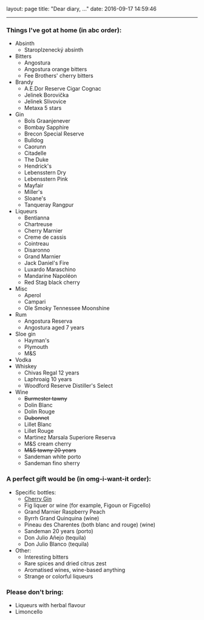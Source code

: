 layout: page
title: "Dear diary, ..."
date: 2016-09-17 14:59:46

---

### Things I've got at home (in abc order):

- Absinth
    - Staroplzenecký absinth
- Bitters
    - Angostura
    - Angostura orange bitters
    - Fee Brothers' cherry bitters
- Brandy
    - A.E.Dor Reserve Cigar Cognac
    - Jelinek Borovička
    - Jelinek Slivovice
    - Metaxa 5 stars
- Gin
    - Bols Graanjenever
    - Bombay Sapphire
    - Brecon Special Reserve
    - Bulldog
    - Caorunn
    - Citadelle
    - The Duke
    - Hendrick's
    - Lebensstern Dry
    - Lebensstern Pink
    - Mayfair
    - Miller's
    - Sloane's
    - Tanqueray Rangpur
- Liqueurs
    - Bentianna
    - Chartreuse
    - Cherry Marnier
    - Creme de cassis
    - Cointreau
    - Disaronno
    - Grand Marnier
    - Jack Daniel's Fire
    - Luxardo Maraschino
    - Mandarine Napoléon
    - Red Stag black cherry
- Misc
    - Aperol
    - Campari
    - Ole Smoky Tennessee Moonshine
- Rum
    - Angostura Reserva
    - Angostura aged 7 years
- Sloe gin
    - Hayman's
    - Plymouth
    - M&S
- Vodka
- Whiskey
    - Chivas Regal 12 years
    - Laphroaig 10 years
    - Woodford Reserve Distiller's Select
- Wine
    - ~~Burmester tawny~~
    - Dolin Blanc
    - Dolin Rouge
    - ~~Dubonnet~~
    - Lillet Blanc
    - Lillet Rouge
    - Martinez Marsala Superiore Reserva
    - M&S cream cherry
    - ~~M&S tawny 20 years~~
    - Sandeman white porto
    - Sandeman fino sherry

### A perfect gift would be (in omg-i-want-it order):

- Specific bottles:
    - [Cherry Gin](https://www.masterofmalt.com/gin/that-boutiquey-gin-company/cherry-gin-that-boutiquey-gin-company-gin/)
    - Fig liquer or wine (for example, Figoun or Figcello)
    - Grand Marnier Raspberry Peach
    - Byrrh Grand Quinquina (wine)
    - Pineau des Charentes (both blanc and rouge) (wine)
    - Sandeman 20 years (porto)
    - Don Julio Añejo (tequila)
    - Don Julio Blanco (tequila)
- Other:
    - Interesting bitters
    - Rare spices and dried citrus zest
    - Aromatised wines, wine-based anything
    - Strange or colorful liqueurs


### Please don't bring:

- Liqueurs with herbal flavour
- Limoncello
